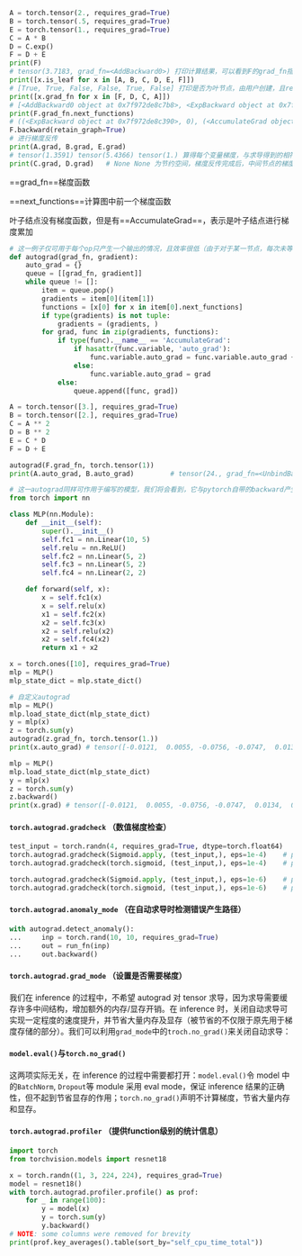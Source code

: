 ```python
A = torch.tensor(2., requires_grad=True)
B = torch.tensor(.5, requires_grad=True)
E = torch.tensor(1., requires_grad=True)
C = A * B
D = C.exp()
F = D + E
print(F)        
# tensor(3.7183, grad_fn=<AddBackward0>) 打印计算结果，可以看到F的grad_fn指向AddBackward，即产生F的运算
print([x.is_leaf for x in [A, B, C, D, E, F]]) 
# [True, True, False, False, True, False] 打印是否为叶节点，由用户创建，且requires_grad设为True的节点为叶节点
print([x.grad_fn for x in [F, D, C, A]])   
# [<AddBackward0 object at 0x7f972de8c7b8>, <ExpBackward object at 0x7f972de8c278>, <MulBackward0 object at 0x7f972de8c2b0>, None]  每个变量的grad_fn指向产生其算子的backward function，叶节点的grad_fn为空
print(F.grad_fn.next_functions) 
# ((<ExpBackward object at 0x7f972de8c390>, 0), (<AccumulateGrad object at 0x7f972de8c5f8>, 0)) 由于F = D + E， 因此F.grad_fn.next_functions也存在两项，分别对应于D, E两个变量，每个元组中的第一项对应于相应变量的grad_fn，第二项指示相应变量是产生其op的第几个输出。E作为叶节点，其上没有grad_fn，但有梯度累积函数，即AccumulateGrad（由于反传时多出可能产生梯度，需要进行累加）
F.backward(retain_graph=True)   
# 进行梯度反传
print(A.grad, B.grad, E.grad)   
# tensor(1.3591) tensor(5.4366) tensor(1.) 算得每个变量梯度，与求导得到的相符
print(C.grad, D.grad)   # None None 为节约空间，梯度反传完成后，中间节点的梯度并不会保留
```

==grad_fn==梯度函数

==next_functions==计算图中前一个梯度函数

叶子结点没有梯度函数，但是有==AccumulateGrad==，表示是叶子结点进行梯度累加



```python
# 这一例子仅可用于每个op只产生一个输出的情况，且效率很低（由于对于某一节点，每次未等待所有梯度反传至此节点，就直接将本次反传回的梯度直接反传至叶节点）
def autograd(grad_fn, gradient):
    auto_grad = {}
    queue = [[grad_fn, gradient]]
    while queue != []:
        item = queue.pop()
        gradients = item[0](item[1])
        functions = [x[0] for x in item[0].next_functions]    
        if type(gradients) is not tuple:
            gradients = (gradients, )
        for grad, func in zip(gradients, functions):    
            if type(func).__name__ == 'AccumulateGrad':
                if hasattr(func.variable, 'auto_grad'):
                    func.variable.auto_grad = func.variable.auto_grad + grad
                else:
                    func.variable.auto_grad = grad
            else:
                queue.append([func, grad])

A = torch.tensor([3.], requires_grad=True)
B = torch.tensor([2.], requires_grad=True)
C = A ** 2
D = B ** 2
E = C * D
F = D + E

autograd(F.grad_fn, torch.tensor(1))
print(A.auto_grad, B.auto_grad)         # tensor(24., grad_fn=<UnbindBackward>) tensor(40., grad_fn=<AddBackward0>)

# 这一autograd同样可作用于编写的模型，我们将会看到，它与pytorch自带的backward产生了同样的结果
from torch import nn

class MLP(nn.Module):
    def __init__(self):
        super().__init__()
        self.fc1 = nn.Linear(10, 5)
        self.relu = nn.ReLU()
        self.fc2 = nn.Linear(5, 2)
        self.fc3 = nn.Linear(5, 2)
        self.fc4 = nn.Linear(2, 2)

    def forward(self, x):
        x = self.fc1(x)
        x = self.relu(x)
        x1 = self.fc2(x)
        x2 = self.fc3(x)
        x2 = self.relu(x2)
        x2 = self.fc4(x2)
        return x1 + x2

x = torch.ones([10], requires_grad=True)
mlp = MLP()
mlp_state_dict = mlp.state_dict()

# 自定义autograd
mlp = MLP()
mlp.load_state_dict(mlp_state_dict)
y = mlp(x)
z = torch.sum(y)
autograd(z.grad_fn, torch.tensor(1.))
print(x.auto_grad) # tensor([-0.0121,  0.0055, -0.0756, -0.0747,  0.0134,  0.0867, -0.0546,  0.1121, -0.0934, -0.1046], grad_fn=<AddBackward0>)

mlp = MLP()
mlp.load_state_dict(mlp_state_dict)
y = mlp(x)
z = torch.sum(y)
z.backward()
print(x.grad) # tensor([-0.0121,  0.0055, -0.0756, -0.0747,  0.0134,  0.0867, -0.0546,  0.1121, -0.0934, -0.1046])

```

#### `torch.autograd.gradcheck` （数值梯度检查）

```python
test_input = torch.randn(4, requires_grad=True, dtype=torch.float64)    # tensor([-0.4646, -0.4403,  1.2525, -0.5953], dtype=torch.float64, requires_grad=True)
torch.autograd.gradcheck(Sigmoid.apply, (test_input,), eps=1e-4)    # pass
torch.autograd.gradcheck(torch.sigmoid, (test_input,), eps=1e-4)    # pass

torch.autograd.gradcheck(Sigmoid.apply, (test_input,), eps=1e-6)    # pass
torch.autograd.gradcheck(torch.sigmoid, (test_input,), eps=1e-6)    # pass
```



#### `torch.autograd.anomaly_mode` （在自动求导时检测错误产生路径）

```python
with autograd.detect_anomaly():
...     inp = torch.rand(10, 10, requires_grad=True)
...     out = run_fn(inp)
...     out.backward()
```

#### `torch.autograd.grad_mode` （设置是否需要梯度）

我们在 inference 的过程中，不希望 autograd 对 tensor 求导，因为求导需要缓存许多中间结构，增加额外的内存/显存开销。在 inference 时，关闭自动求导可实现一定程度的速度提升，并节省大量内存及显存（被节省的不仅限于原先用于梯度存储的部分）。我们可以利用`grad_mode`中的`troch.no_grad()`来关闭自动求导：

#### `model.eval()`与`torch.no_grad()`

这两项实际无关，在 inference 的过程中需要都打开：`model.eval()`令 model 中的`BatchNorm`, `Dropout`等 module 采用 eval mode，保证 inference 结果的正确性，但不起到节省显存的作用；`torch.no_grad()`声明不计算梯度，节省大量内存和显存。

#### `torch.autograd.profiler` （提供function级别的统计信息）

```python
import torch
from torchvision.models import resnet18

x = torch.randn((1, 3, 224, 224), requires_grad=True)
model = resnet18()
with torch.autograd.profiler.profile() as prof:
    for _ in range(100):
        y = model(x)
        y = torch.sum(y)
        y.backward()
# NOTE: some columns were removed for brevity
print(prof.key_averages().table(sort_by="self_cpu_time_total"))
```